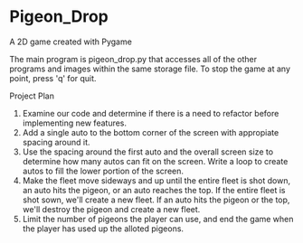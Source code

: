 # Pigeon_Drop
A 2D game created with Pygame

The main program is pigeon_drop.py that accesses all of the other programs and images within the same storage file.
To stop the game at any point, press 'q' for quit.

Project Plan
1. Examine our code and determine if there is a need to refactor before implementing new features.
2. Add a single auto to the bottom corner of the screen with appropiate spacing around it.
3. Use the spacing around the first auto and the overall screen size to determine how many autos can fit on the screen. Write a loop to create autos to fill the lower portion of the screen.
4. Make the fleet move sideways and up until the entire fleet is shot down, an auto hits the pigeon, or an auto reaches the top. If the entire fleet is shot sown, we'll create a new fleet. If an auto hits the pigeon or the top, we'll destroy the pigeon and create a new fleet.
5. Limit the number of pigeons the player can use, and end the game when the player has used up the alloted pigeons.
